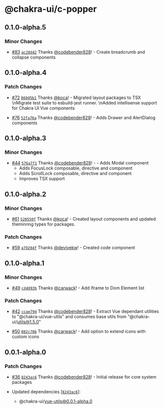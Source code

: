 # @chakra-ui/c-popper

## 0.1.0-alpha.5

### Minor Changes

- [#83](https://github.com/chakra-ui/chakra-ui-vue-next/pull/83) [`ac28d42`](https://github.com/chakra-ui/chakra-ui-vue-next/commit/ac28d4217c3afb83383801316876f982163c5f5c) Thanks [@codebender828](https://github.com/codebender828)! - Create breadcrumb and collapse components

## 0.1.0-alpha.4

### Patch Changes

- [#72](https://github.com/chakra-ui/chakra-ui-vue-next/pull/72) [`86045b1`](https://github.com/chakra-ui/chakra-ui-vue-next/commit/86045b1c34a21c05f93015489a461887beffee27) Thanks [@koca](https://github.com/koca)! - Migrated layout packages to TSX \nMigrate test suite to esbuild-jest runner. \nAdded intellisense support for Chakra UI Vue components

* [#76](https://github.com/chakra-ui/chakra-ui-vue-next/pull/76) [`52fa76a`](https://github.com/chakra-ui/chakra-ui-vue-next/commit/52fa76ab461cf53ac619bcab0e591fe525a7a30b) Thanks [@codebender828](https://github.com/codebender828)! - Adds Drawer and AlertDialog components

## 0.1.0-alpha.3

### Minor Changes

- [#44](https://github.com/chakra-ui/chakra-ui-vue-next/pull/44) [`576a7f1`](https://github.com/chakra-ui/chakra-ui-vue-next/commit/576a7f12c179852ebfd9ee1905764357d7698dd6) Thanks [@codebender828](https://github.com/codebender828)! - - Adds Modal component
  - Adds FocusLock composable, directive and component
  - Adds ScrollLock composable, directive and component
  - Improves TSX support

## 0.1.0-alpha.2

### Minor Changes

- [#61](https://github.com/chakra-ui/chakra-ui-vue-next/pull/61) [`520550f`](https://github.com/chakra-ui/chakra-ui-vue-next/commit/520550f0a233af45d83a5dd49907646422b39eb9) Thanks [@koca](https://github.com/koca)! - Created layout components and updated theminnng types for packages.

### Patch Changes

- [#59](https://github.com/chakra-ui/chakra-ui-vue-next/pull/59) [`a79204f`](https://github.com/chakra-ui/chakra-ui-vue-next/commit/a79204f8a6786fdb6456632350480a14e17ad345) Thanks [@devivekw](https://github.com/devivekw)! - Created code component

## 0.1.0-alpha.1

### Minor Changes

- [#49](https://github.com/chakra-ui/chakra-ui-vue-next/pull/49) [`cd4893b`](https://github.com/chakra-ui/chakra-ui-vue-next/commit/cd4893b6a27df39b59066c6e1d714b3830cf41bd) Thanks [@carwack](https://github.com/carwack)! - Add Iframe to Dom Element list

### Patch Changes

- [#42](https://github.com/chakra-ui/chakra-ui-vue-next/pull/42) [`ccae794`](https://github.com/chakra-ui/chakra-ui-vue-next/commit/ccae794937096c98b50dd5b72ac21856bd0e0e67) Thanks [@codebender828](https://github.com/codebender828)! - Extract Vue dependant utilities to "@chakra-ui/vue-utils" and consumes base utils from "@chakra-ui/utils@1.5.0"

* [#50](https://github.com/chakra-ui/chakra-ui-vue-next/pull/50) [`082c70b`](https://github.com/chakra-ui/chakra-ui-vue-next/commit/082c70b03bd0e07704e1285592f515b3a43073b4) Thanks [@carwack](https://github.com/carwack)! - Add option to extend icons with custom icons

## 0.0.1-alpha.0

### Patch Changes

- [#36](https://github.com/chakra-ui/chakra-ui-vue-next/pull/36) [`8243ac6`](https://github.com/chakra-ui/chakra-ui-vue-next/commit/8243ac6cdc1ef47e56b3ec2f4635f44396273ee8) Thanks [@codebender828](https://github.com/codebender828)! - Initial release for core system packages

- Updated dependencies [[`8243ac6`](https://github.com/chakra-ui/chakra-ui-vue-next/commit/8243ac6cdc1ef47e56b3ec2f4635f44396273ee8)]:
  - @chakra-ui/vue-utils@0.0.1-alpha.0

